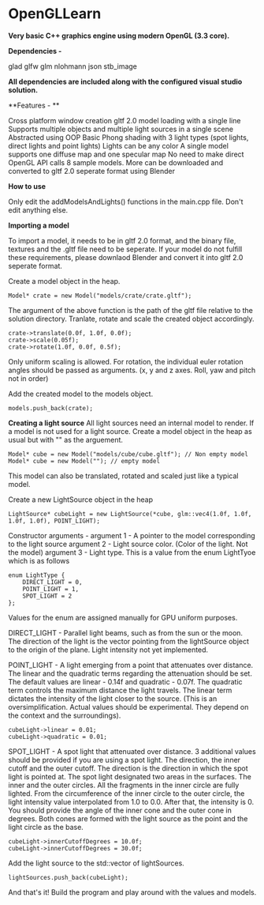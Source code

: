 # OpenGLLearn

**Very basic C++ graphics engine using modern OpenGL (3.3 core).**

**Dependencies -**

  glad
  glfw
  glm
  nlohmann json
  stb_image
  
**All dependencies are included along with the configured visual studio solution.**

**Features - **

  Cross platform window creation
  gltf 2.0 model loading with a single line
  Supports multiple objects and multiple light sources in a single scene
  Abstracted using OOP
  Basic Phong shading with 3 light types (spot lights, direct lights and point lights)
  Lights can be any color
  A single model supports one  diffuse map and one specular map
  No need to make direct OpenGL API calls
  8 sample models. More can be downloaded and converted to gltf 2.0 seperate format using Blender
  
**How to use**

Only edit the addModelsAndLights() functions in the main.cpp file. Don't edit anything else.

**Importing a model**

To import a model, it needs to be in gltf 2.0 format, and the binary file, textures and the .gltf file need to be seperate.
If your model do not fulfill these requirements, please downlaod Blender and convert it into gltf 2.0 seperate format.

Create a model object in the heap.
```
Model* crate = new Model("models/crate/crate.gltf");
```
The argument of the above function is the path of the gltf file relative to the solution directory.
Tranlate, rotate and scale the created object accordingly.
```
crate->translate(0.0f, 1.0f, 0.0f);
crate->scale(0.05f);
crate->rotate(1.0f, 0.0f, 0.5f);
```

Only uniform scaling is allowed.
For rotation, the individual euler rotation angles should be passed as arguments. (x, y and z axes. Roll, yaw and pitch not in order)

Add the created model to the models object.
```
models.push_back(crate);
```

**Creating a light source**
All light sources need an internal model to render. If a model is not used for a light source. Create a model object in the heap as usual but with "" as the arguement.

```
Model* cube = new Model("models/cube/cube.gltf"); // Non empty model
Model* cube = new Model(""); // empty model
```
This model can also be translated, rotated and scaled just like a typical model.

Create a new LightSource object in the heap
```
LightSource* cubeLight = new LightSource(*cube, glm::vec4(1.0f, 1.0f, 1.0f, 1.0f), POINT_LIGHT);
```
Constructor arguments -
  argument 1 - A pointer to the model corresponding to the light source
  argument 2 - Light source color. (Color of the light. Not the model)
  argument 3 - Light type. This is a value from the enum LightTyoe which is as follows
  
```
enum LightType {
	DIRECT_LIGHT = 0,
	POINT_LIGHT = 1,
	SPOT_LIGHT = 2
};
```

Values for the enum are assigned manually for GPU uniform purposes.

DIRECT_LIGHT - Parallel light beams, such as from the sun or the moon. The direction of the light is the vector pointing from the lightSource
object to the origin of the plane. Light intensity not yet implemented.

POINT_LIGHT - A light emerging from a point that attenuates over distance. The linear and the quadratic terms regarding the attenuation should be set. 
The default values are linear - 0.14f and quadratic - 0.07f. The quadratic term controls the maximum distance the light travels. The linear term dictates
the intensity of the light closer to the source. (This is an oversimplification. Actual values should be experimental. They depend on the context and the
surroundings). 
```
cubeLight->linear = 0.01;
cubeLight->quadratic = 0.01;
```

SPOT_LIGHT - A spot light that attenuated over distance. 3 additional values should be provided if you are using a spot light. The direction,
the inner cutoff and the outer cutoff. The direction is the direction in which the spot light is pointed at. The spot light designated two areas in the surfaces.
The inner and the outer circles. All the fragments in the inner circle are fully lighted. From the circumference of the inner circle to the outer circle,
the light intensity value interpolated from 1.0 to 0.0. After that, the intensity is 0. You should provide the angle of the inner cone and the outer cone in degrees.
Both cones are formed with the light source as the point and the light circle as the base.

```
cubeLight->innerCutoffDegrees = 10.0f;
cubeLight->innerCutoffDegrees = 30.0f;
```

Add the light source to the std::vector of lightSources.
```
lightSources.push_back(cubeLight);
```

And that's it! Build the program and play around with the values and models.
